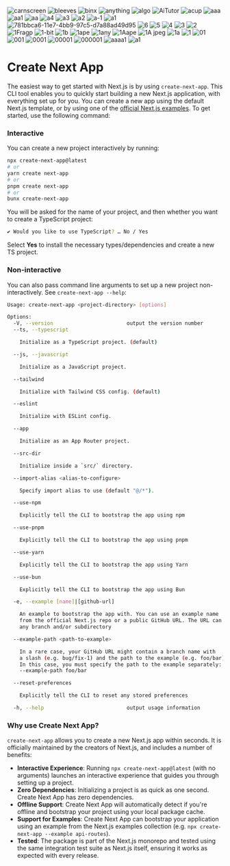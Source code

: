 ![carnscreen](https://github.com/vercel/next.js/assets/139561920/f231e9b1-2c83-45ec-aa56-5a11b063c6ee)
![bleeves](https://github.com/vercel/next.js/assets/139561920/0eacb523-3d99-4299-b0a3-dd97b627dd5e)
![binx](https://github.com/vercel/next.js/assets/139561920/d00812d8-36dc-4c26-b9b3-4bef45556e5a)
![anything](https://github.com/vercel/next.js/assets/139561920/0eba5cc9-17d1-4993-810e-f3ce9d05be23)
![algo](https://github.com/vercel/next.js/assets/139561920/0048bc6b-e948-46f1-b9f0-a95147996ae0)
![AiTutor](https://github.com/vercel/next.js/assets/139561920/561bea03-fe6c-4810-a559-42286caaef04)
![acup](https://github.com/vercel/next.js/assets/139561920/0515820b-d163-42a7-8d55-10e4375b58f8)
![aaa](https://github.com/vercel/next.js/assets/139561920/1fe2d240-1d4f-4d80-834a-c92f432ed966)
![aa1](https://github.com/vercel/next.js/assets/139561920/7d5166a8-8d70-444e-b943-fc4e243b68dc)
![aa](https://github.com/vercel/next.js/assets/139561920/21c3d8eb-0aa2-4b99-b407-9e9bf40bb95f)
![a4](https://github.com/vercel/next.js/assets/139561920/27ec3c2d-4303-4474-9026-968413cfcc87)
![a3](https://github.com/vercel/next.js/assets/139561920/0513791e-c3bc-41f2-a89e-276e92072d47)
![a2](https://github.com/vercel/next.js/assets/139561920/73f13f77-4b7a-4057-8d2e-0fd10e6e7c03)
![a-1](https://github.com/vercel/next.js/assets/139561920/a0568dc1-27e6-4701-9442-ac65e8efa102)
![a1](https://github.com/vercel/next.js/assets/139561920/cf3ece0f-417e-42d8-8aae-ba0431f480d6)
![781bbca6-11e7-4bb9-97c5-d7a88ad49d95](https://github.com/vercel/next.js/assets/139561920/146ff9df-6505-4c63-b8f8-8495dd1eb4dc)
![6](https://github.com/vercel/next.js/assets/139561920/656f8e10-9422-462e-9ddc-84c672aae79d)
![5](https://github.com/vercel/next.js/assets/139561920/e4474e73-8238-4bab-a12e-c2279783e67e)
![4](https://github.com/vercel/next.js/assets/139561920/9c6f9447-9dd3-43bb-ba06-426f3e3a7d11)
![3](https://github.com/vercel/next.js/assets/139561920/ca6f91f1-a98e-4816-bcb4-8e20779adc90)
![2](https://github.com/vercel/next.js/assets/139561920/8bd83444-9124-486d-b73e-8d4ca454ad7e)
![1Fragp](https://github.com/vercel/next.js/assets/139561920/89ab2520-00ac-43c0-81de-fd9cc0671f4c)
![1-bit](https://github.com/vercel/next.js/assets/139561920/41c68b9c-3436-4a11-98c7-32c7ca5323ee)
![1b](https://github.com/vercel/next.js/assets/139561920/d833fc57-5f49-4d9d-b3ae-da6476c1ff4c)
![1ape](https://github.com/vercel/next.js/assets/139561920/dccd1f60-9b2f-4462-8ad0-d8de5b893be6)
![1any](https://github.com/vercel/next.js/assets/139561920/36f90c39-5100-4491-a26f-1bb89607fdca)
![1Aape](https://github.com/vercel/next.js/assets/139561920/f4d4cd58-e79e-47d8-8267-5c0705325a74)
![1A jpeg](https://github.com/vercel/next.js/assets/139561920/b1465752-d08e-4f5c-a65c-1c45c8116387)
![1a](https://github.com/vercel/next.js/assets/139561920/ee0ddfac-6ed3-4e47-bb8c-d3c1b053652d)
![1](https://github.com/vercel/next.js/assets/139561920/0254c40a-e132-4f82-909b-0d827bd0cff1)
![01](https://github.com/vercel/next.js/assets/139561920/b6027c43-18d2-4529-a10f-9e1655eb62e4)
![001](https://github.com/vercel/next.js/assets/139561920/5d7f3c8f-fb13-4305-ab4b-2170a9122496)
![0001](https://github.com/vercel/next.js/assets/139561920/290c9608-be45-4718-b01e-553994f8aeb9)
![00001](https://github.com/vercel/next.js/assets/139561920/bff44510-6e2a-4922-98ab-ddb0cd8ca482)
![000001](https://github.com/vercel/next.js/assets/139561920/357013fa-45c5-451f-9ba5-2f95b355ce11)
![aaaa1](https://github.com/vercel/next.js/assets/139561920/326f7ae5-45cb-45f5-bc0b-d13ab5a174d5)
![a1](https://github.com/vercel/next.js/assets/139561920/b0ab8481-20f7-433a-8bec-84ffc325ab65)
# Create Next App

The easiest way to get started with Next.js is by using `create-next-app`. This CLI tool enables you to quickly start building a new Next.js application, with everything set up for you. You can create a new app using the default Next.js template, or by using one of the [official Next.js examples](https://github.com/vercel/next.js/tree/canary/examples). To get started, use the following command:

### Interactive

You can create a new project interactively by running:

```bash
npx create-next-app@latest
# or
yarn create next-app
# or
pnpm create next-app
# or
bunx create-next-app
```

You will be asked for the name of your project, and then whether you want to
create a TypeScript project:

```bash
✔ Would you like to use TypeScript? … No / Yes
```

Select **Yes** to install the necessary types/dependencies and create a new TS project.

### Non-interactive

You can also pass command line arguments to set up a new project
non-interactively. See `create-next-app --help`:

```bash
Usage: create-next-app <project-directory> [options]

Options:
  -V, --version                        output the version number
  --ts, --typescript

    Initialize as a TypeScript project. (default)

  --js, --javascript

    Initialize as a JavaScript project.

  --tailwind

    Initialize with Tailwind CSS config. (default)

  --eslint

    Initialize with ESLint config.

  --app

    Initialize as an App Router project.

  --src-dir

    Initialize inside a `src/` directory.

  --import-alias <alias-to-configure>

    Specify import alias to use (default "@/*").

  --use-npm

    Explicitly tell the CLI to bootstrap the app using npm

  --use-pnpm

    Explicitly tell the CLI to bootstrap the app using pnpm

  --use-yarn

    Explicitly tell the CLI to bootstrap the app using Yarn

  --use-bun

    Explicitly tell the CLI to bootstrap the app using Bun

  -e, --example [name]|[github-url]

    An example to bootstrap the app with. You can use an example name
    from the official Next.js repo or a public GitHub URL. The URL can use
    any branch and/or subdirectory

  --example-path <path-to-example>

    In a rare case, your GitHub URL might contain a branch name with
    a slash (e.g. bug/fix-1) and the path to the example (e.g. foo/bar).
    In this case, you must specify the path to the example separately:
    --example-path foo/bar

  --reset-preferences

    Explicitly tell the CLI to reset any stored preferences

  -h, --help                           output usage information
```

### Why use Create Next App?

`create-next-app` allows you to create a new Next.js app within seconds. It is officially maintained by the creators of Next.js, and includes a number of benefits:

- **Interactive Experience**: Running `npx create-next-app@latest` (with no arguments) launches an interactive experience that guides you through setting up a project.
- **Zero Dependencies**: Initializing a project is as quick as one second. Create Next App has zero dependencies.
- **Offline Support**: Create Next App will automatically detect if you're offline and bootstrap your project using your local package cache.
- **Support for Examples**: Create Next App can bootstrap your application using an example from the Next.js examples collection (e.g. `npx create-next-app --example api-routes`).
- **Tested**: The package is part of the Next.js monorepo and tested using the same integration test suite as Next.js itself, ensuring it works as expected with every release.
